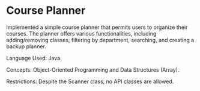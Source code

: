 # Course Planner
Implemented a simple course planner that permits users to organize their courses. The planner offers various functionalities, including adding/removing classes, filtering by department, searching, and creating a backup planner.

Language Used: Java.

Concepts: Object-Oriented Programming and Data Structures (Array).

Restrictions: Despite the Scanner class, no API classes are allowed.
